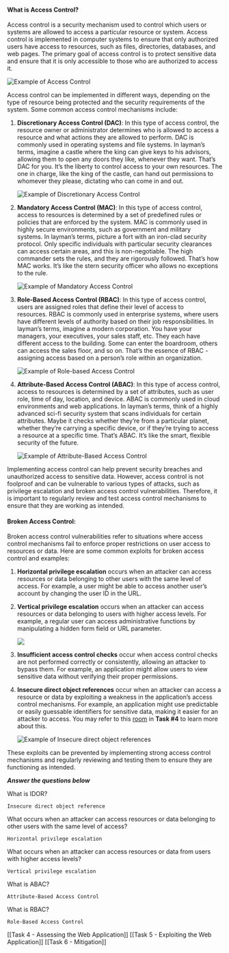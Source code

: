 #### What is Access Control?

Access control is a security mechanism used to control which users or systems are allowed to access a particular resource or system. Access control is implemented in computer systems to ensure that only authorized users have access to resources, such as files, directories, databases, and web pages. The primary goal of access control is to protect sensitive data and ensure that it is only accessible to those who are authorized to access it.

![Example of Access Control](https://tryhackme-images.s3.amazonaws.com/user-uploads/645b19f5d5848d004ab9c9e2/room-content/c0163e47202f8fb14d0d9bf407fb65df.png)

Access control can be implemented in different ways, depending on the type of resource being protected and the security requirements of the system. Some common access control mechanisms include:

1. **Discretionary Access Control (DAC)**: In this type of access control, the resource owner or administrator determines who is allowed to access a resource and what actions they are allowed to perform. DAC is commonly used in operating systems and file systems. In layman’s terms, imagine a castle where the king can give keys to his advisors, allowing them to open any doors they like, whenever they want. That’s DAC for you. It’s the liberty to control access to your own resources. The one in charge, like the king of the castle, can hand out permissions to whomever they please, dictating who can come in and out.
    
    ![Example of Discretionary Access Control](https://tryhackme-images.s3.amazonaws.com/user-uploads/645b19f5d5848d004ab9c9e2/room-content/fda89930eb8e0fe0be0bc2b0050df2bb.png)
    
2. **Mandatory Access Control (MAC)**: In this type of access control, access to resources is determined by a set of predefined rules or policies that are enforced by the system. MAC is commonly used in highly secure environments, such as government and military systems. In layman’s terms, picture a fort with an iron-clad security protocol. Only specific individuals with particular security clearances can access certain areas, and this is non-negotiable. The high commander sets the rules, and they are rigorously followed. That’s how MAC works. It’s like the stern security officer who allows no exceptions to the rule.
    
    ![Example of Mandatory Access Control](https://tryhackme-images.s3.amazonaws.com/user-uploads/645b19f5d5848d004ab9c9e2/room-content/680f5f2a359b86e88a01f75509b48976.png)
    
3. **Role-Based Access Control (RBAC)**: In this type of access control, users are assigned roles that define their level of access to resources. RBAC is commonly used in enterprise systems, where users have different levels of authority based on their job responsibilities. In layman’s terms, imagine a modern corporation. You have your managers, your executives, your sales staff, etc. They each have different access to the building. Some can enter the boardroom, others can access the sales floor, and so on. That’s the essence of RBAC - assigning access based on a person’s role within an organization.
    
    ![Example of Role-based Access Control](https://tryhackme-images.s3.amazonaws.com/user-uploads/645b19f5d5848d004ab9c9e2/room-content/951b891b22025b3a67b2675361b23415.png)
    
4. **Attribute-Based Access Control (ABAC)**: In this type of access control, access to resources is determined by a set of attributes, such as user role, time of day, location, and device. ABAC is commonly used in cloud environments and web applications. In layman’s terms, think of a highly advanced sci-fi security system that scans individuals for certain attributes. Maybe it checks whether they’re from a particular planet, whether they’re carrying a specific device, or if they’re trying to access a resource at a specific time. That’s ABAC. It’s like the smart, flexible security of the future.
    
    ![Example of Attribute-Based Access Control](https://tryhackme-images.s3.amazonaws.com/user-uploads/645b19f5d5848d004ab9c9e2/room-content/0057e9b8b5ea7f0e1bed9c33f586163b.png)
    

Implementing access control can help prevent security breaches and unauthorized access to sensitive data. However, access control is not foolproof and can be vulnerable to various types of attacks, such as privilege escalation and broken access control vulnerabilities. Therefore, it is important to regularly review and test access control mechanisms to ensure that they are working as intended.

#### Broken Access Control:

Broken access control vulnerabilities refer to situations where access control mechanisms fail to enforce proper restrictions on user access to resources or data. Here are some common exploits for broken access control and examples:

1. **Horizontal privilege escalation** occurs when an attacker can access resources or data belonging to other users with the same level of access. For example, a user might be able to access another user’s account by changing the user ID in the URL.
    
2. **Vertical privilege escalation** occurs when an attacker can access resources or data belonging to users with higher access levels. For example, a regular user can access administrative functions by manipulating a hidden form field or URL parameter.
    
    ![](https://tryhackme-images.s3.amazonaws.com/user-uploads/645b19f5d5848d004ab9c9e2/room-content/fa3bb36f2fde2bd29aa290ff2610428d.png)  
    
3. **Insufficient access control checks** occur when access control checks are not performed correctly or consistently, allowing an attacker to bypass them. For example, an application might allow users to view sensitive data without verifying their proper permissions.
    
4. **Insecure direct object references** occur when an attacker can access a resource or data by exploiting a weakness in the application’s access control mechanisms. For example, an application might use predictable or easily guessable identifiers for sensitive data, making it easier for an attacker to access. You may refer to this [room](https://tryhackme.com/room/owasptop102021) in **Task #4** to learn more about this.
    
    ![Example of Insecure direct object references](https://tryhackme-images.s3.amazonaws.com/user-uploads/645b19f5d5848d004ab9c9e2/room-content/55df42c444edbd2a24f7973b5792b769.png)
    

These exploits can be prevented by implementing strong access control mechanisms and regularly reviewing and testing them to ensure they are functioning as intended.

___Answer the questions below___

What is IDOR?
	
	Insecure direct object reference

What occurs when an attacker can access resources or data belonging to other users with the same level of access?  
	
	Horizontal privilege escalation

What occurs when an attacker can access resources or data from users with higher access levels?  
	
	Vertical privilege escalation

What is ABAC?
	
	Attribute-Based Access Control

What is RBAC?
	
	Role-Based Access Control

[[Task 4 - Assessing the Web Application]]
[[Task 5 - Exploiting the Web Application]]
[[Task 6 - Mitigation]]

